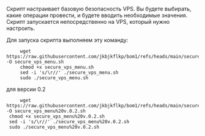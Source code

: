 Скрипт настраивает базовую безопасность VPS. Вы будете выбирать, какие операции провести, и будете вводить необходимые значения. Скрипт запускается непосредственно на VPS, который нужно настроить.

Для запуска скрипта выполняем эту команду:
         
         wget https://raw.githubusercontent.com/jkbjkflkp/bom1/refs/heads/main/secure_vps_menu.sh -O secure_vps_menu.sh
         chmod +x secure_vps_menu.sh
         sed -i 's/\r//' ./secure_vps_menu.sh
         sudo ./secure_vps_menu.sh

для версии 0.2

         wget https://raw.githubusercontent.com/jkbjkflkp/bom1/refs/heads/main/secure_vps_menu%20v.0.2.sh -O secure_vps_menu%20v.0.2.sh
     chmod +x secure_vps_menu%20v.0.2.sh
     sed -i 's/\r//' ./secure_vps_menu%20v.0.2.sh
     sudo ./secure_vps_menu%20v.0.2.sh
